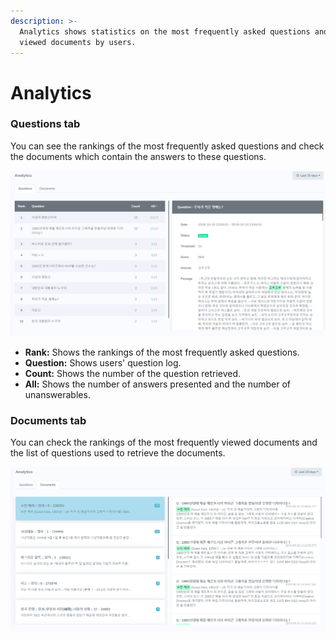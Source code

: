 ```yaml
---
description: >-
  Analytics shows statistics on the most frequently asked questions and the most
  viewed documents by users.
---
```


# Analytics

### Questions tab

You can see the rankings of the most frequently asked questions and check the documents which contain the answers to these questions.

![Questions tab](../../.gitbook/assets/image%20%2873%29.png)

* **Rank:** Shows the rankings of the most frequently asked questions.
* **Question:** Shows users' question log.
* **Count:** Shows the number of the question retrieved.
* **All:** Shows the number of answers presented and the number of unanswerables.

### Documents tab

You can check the rankings of the most frequently viewed documents and the list of questions used to retrieve the documents.

![Documents tab](../../.gitbook/assets/image%20%2817%29.png)


